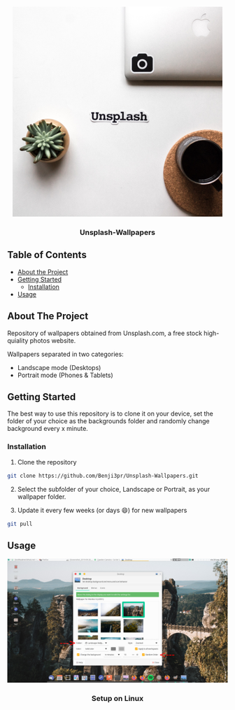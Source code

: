 <!-- PROJECT SHIELDS -->
<!--
*** I'm using markdown "reference style" links for readability.
*** Reference links are enclosed in brackets [ ] instead of parentheses ( ).
*** See the bottom of this document for the declaration of the reference variables
*** for contributors-url, forks-url, etc. This is an optional, concise syntax you may use.
*** https://www.markdownguide.org/basic-syntax/#reference-style-links
-->





<!-- PROJECT LOGO -->
<br />
<p align="center">
  <a href="https://github.com/Benji3pr/Unsplash-Wallpapers">
    <img src="readmeResources/logoPhoto.jpg" alt="Logo" width="480" height="480">
  </a>

  <h3 align="center">Unsplash-Wallpapers</h3>


</p>



<!-- TABLE OF CONTENTS -->
## Table of Contents

* [About the Project](#about-the-project)
* [Getting Started](#getting-started)  
  * [Installation](#installation)
* [Usage](#usage)




<!-- ABOUT THE PROJECT -->
## About The Project

Repository of wallpapers obtained from Unsplash.com, a free stock high-quiality photos website.

Wallpapers separated in two categories:
* Landscape mode (Desktops)
* Portrait mode (Phones & Tablets)



<!-- GETTING STARTED -->
## Getting Started

The best way to use this repository is to clone it on your device, set the folder of your choice as the backgrounds folder and randomly change
background every x minute.


### Installation

1. Clone the repository
```sh
git clone https://github.com/Benji3pr/Unsplash-Wallpapers.git
```
2. Select the subfolder of your choice, Landscape or Portrait, as your wallpaper folder.

3. Update it every few weeks (or days :smile:) for new wallpapers
```sh
git pull
```



<!-- USAGE EXAMPLES -->
## Usage

<p align="center">
  <a href="https://github.com/Benji3pr/Unsplash-Wallpapers">
    <img src="readmeResources/setupScreen.png" >
  </a>
  <h3 align="center">Setup on Linux</h3>
</p>
